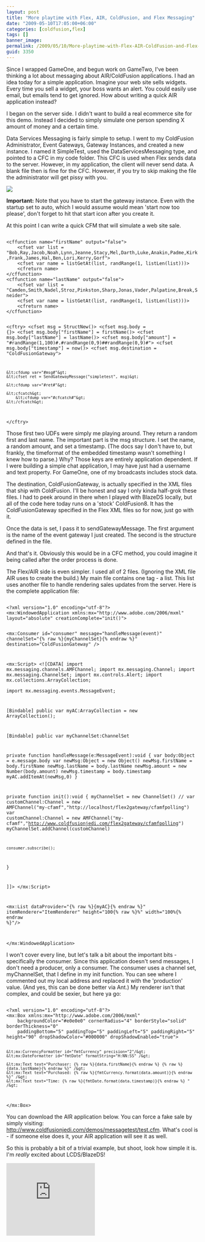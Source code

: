 ```yaml
---
layout: post
title: "More playtime with Flex, AIR, ColdFusion, and Flex Messaging"
date: "2009-05-10T17:05:00+06:00"
categories: [coldfusion,flex]
tags: []
banner_image: 
permalink: /2009/05/10/More-playtime-with-Flex-AIR-ColdFusion-and-Flex-Messaging
guid: 3350
---
```


Since I wrapped GameOne, and begun work on GameTwo, I've been thinking a lot about messaging about AIR/ColdFusion applications. I had an idea today for a simple application. Imagine your web site sells widgets. Every time you sell a widget, your boss wants an alert. You could easily use email, but emails tend to get ignored. How about writing a quick AIR application instead?
<!--more-->
I began on the server side. I didn't want to build a real ecommerce site for this demo. Instead I decided to simply simulate one person spending X amount of money and a certain time. 

Data Services Messaging is fairly simple to setup. I went to my ColdFusion Administrator, Event Gateways, Gateway Instances, and created a new instance. I named it SimpleTest, used the DataServicesMessaging type, and pointed to a CFC in my code folder. This CFC is used when Flex sends data to the server. However, in my application, the client will never send data. A blank file then is fine for the CFC. However, if you try to skip making the file the administrator will get pissy with you.
 
<img src="https://static.raymondcamden.com/images//Picture 155.png">

<b>Important:</b> Note that you have to start the gateway instance. Even with the startup set to auto, which I would assume would mean 'start now too please', don't forget to hit that start icon after you create it.

At this point I can write a quick CFM that will simulate a web site sale. 

<code>
&lt;cffunction name="firstName" output="false"&gt;
	&lt;cfset var list = "Bob,Ray,Jacob,Noah,Lynn,Jeanne,Stacy,Mel,Darth,Luke,Anakin,Padme,Kirk,Frank,James,Hal,Ben,Lori,Kerry,Gorf"&gt;
	&lt;cfset var name = listGetAt(list, randRange(1, listLen(list)))&gt;
	&lt;cfreturn name&gt;
&lt;/cffunction&gt;
&lt;cffunction name="lastName" output="false"&gt;
	&lt;cfset var list = "Camden,Smith,Nadel,Stroz,Pinkston,Sharp,Jonas,Vader,Palpatine,Break,Sneider"&gt;
	&lt;cfset var name = listGetAt(list, randRange(1, listLen(list)))&gt;
	&lt;cfreturn name&gt;
&lt;/cffunction&gt;

&lt;cftry&gt;
	&lt;cfset msg = StructNew()&gt; 
	&lt;cfset msg.body = {}&gt;
	&lt;cfset msg.body["firstName"] = firstName()&gt;
	&lt;cfset msg.body["lastName"] = lastName()&gt;
	&lt;cfset msg.body["amount"] = "#randRange(1,100)#.#randRange(0,9)##randRange(0,9)#"&gt;
	&lt;cfset msg.body["timestamp"] = now()&gt;
	&lt;cfset msg.destination = "ColdFusionGateway"&gt;
	
	&lt;cfdump var="#msg#"&gt;
	&lt;cfset ret = SendGatewayMessage("simpletest", msg)&gt; 
	
	&lt;cfdump var="#ret#"&gt;

	&lt;cfcatch&gt;
		&lt;cfdump var="#cfcatch#"&gt;
	&lt;/cfcatch&gt;
&lt;/cftry&gt;
</code>

Those first two UDFs were simply me playing around. They return a random first and last name. The important part is the msg structure. I set the name, a random amount, and set a timestamp. (The docs say I don't have to, but frankly, the timeformat of the embedded timestamp wasn't something I knew how to parse.) Why? Those keys are entirely application dependent. If I were building a simple chat application, I may have just had a username and text property. For GameOne, one of my broadcasts includes stock data.

The destination, ColdFusionGateway, is actually specified in the XML files that ship with ColdFusion. I'll be honest and say I only kinda half-grok these files. I had to peek around in there when I played with BlazeDS locally, but all of the code here today runs on a 'stock' ColdFusion8. It has the ColdFusionGateway specified in the Flex XML files so for now, just go with it. 

Once the data is set, I pass it to sendGatewayMessage. The first argument is the name of the event gateway I just created. The second is the structure defined in the file. 

And that's it. Obviously this would be in a CFC method, you could imagine it being called after the order process is done.

The Flex/AIR side is even simpler. I used all of 2 files. (Ignoring the XML file AIR uses to create the build.) My main file contains one tag - a list. This list uses another file to handle rendering sales updates from the server. Here is the complete application file:

<code>
&lt;?xml version="1.0" encoding="utf-8"?&gt;
&lt;mx:WindowedApplication xmlns:mx="http://www.adobe.com/2006/mxml" layout="absolute" creationComplete="init()"&gt;

&lt;mx:Consumer id="consumer" message="handleMessage(event)" channelSet="{% raw %}{myChannelSet}{% endraw %}" destination="ColdFusionGateway"  /&gt;

&lt;mx:Script&gt; 
&lt;![CDATA[
import mx.messaging.channels.AMFChannel;
import mx.messaging.Channel;
import mx.messaging.ChannelSet;
import mx.controls.Alert; 
import mx.collections.ArrayCollection;     
import mx.messaging.events.MessageEvent;

[Bindable] 
public var myAC:ArrayCollection  = new ArrayCollection(); 

[Bindable]
public var myChannelSet:ChannelSet

private function handleMessage(e:MessageEvent):void {
	var body:Object = e.message.body
	var newMsg:Object = new Object()
	newMsg.firstName = body.firstName
	newMsg.lastName = body.lastName
	newMsg.amount = new Number(body.amount)
	newMsg.timestamp = body.timestamp
	myAC.addItemAt(newMsg,0)
}

private function init():void {
	myChannelSet = new ChannelSet()
//	var customChannel:Channel = new AMFChannel("my-cfamf","http://localhost/flex2gateway/cfamfpolling")
	var customChannel:Channel = new AMFChannel("my-cfamf","http://www.coldfusionjedi.com/flex2gateway/cfamfpolling")
	myChannelSet.addChannel(customChannel) 	
	
	consumer.subscribe();	
}


]]&gt; 
&lt;/mx:Script&gt; 
 
&lt;mx:List dataProvider="{% raw %}{myAC}{% endraw %}" itemRenderer="ItemRenderer" height="100{% raw %}%" width="100%{% endraw %}"/&gt; 

&lt;/mx:WindowedApplication&gt;
</code> 

I won't cover every line, but let's talk a bit about the important bits - specifically the consumer. Since this application doesn't send messages, I don't need a producer, only a consumer. The consumer uses a channel set, myChannelSet, that I define in my init function. You can see where I commented out my local address and replaced it with the 'production' value. (And yes, this can be done better via Ant.) My renderer isn't that complex, and could be sexier, but here ya go:

<code>
&lt;?xml version="1.0" encoding="utf-8"?&gt;
&lt;mx:Box xmlns:mx="http://www.adobe.com/2006/mxml" 
	backgroundColor="#e0e0e0" cornerRadius="4" borderStyle="solid" borderThickness="0" 
	paddingBottom="5" paddingTop="5" paddingLeft="5" paddingRight="5" height="90" dropShadowColor="#000000" dropShadowEnabled="true"&gt;
	
	
	&lt;mx:CurrencyFormatter id="fmtCurrency" precision="2"/&gt; 
	&lt;mx:DateFormatter id="fmtDate" formatString="H:NN:SS" /&gt;
	
	&lt;mx:Text text="Purchaser: {% raw %}{data.firstName}{% endraw %} {% raw %}{data.lastName}{% endraw %}" /&gt;
	&lt;mx:Text text="Purchased: {% raw %}{fmtCurrency.format(data.amount)}{% endraw %}" /&gt;
	&lt;mx:Text text="Time: {% raw %}{fmtDate.format(data.timestamp)}{% endraw %} " /&gt;
&lt;/mx:Box&gt;
</code>

You can download the AIR application below. You can force a fake sale by simply visiting: <a href="http://www.coldfusionjedi.com/demos/messagetest/test.cfm">http://www.coldfusionjedi.com/demos/messagetest/test.cfm</a>. What's cool is - if someone else does it, your AIR application will see it as well.

So this is probably a bit of a trivial example, but shoot, look how simple it is. I'm <i>really</i> excited about LCDS/BlazeDS!

<iframe width="232" scrolling="no" height="190" frameborder="0" src="http://www.coldfusionjedi.com/demos/messagetest/badge1/index.html"></iframe>